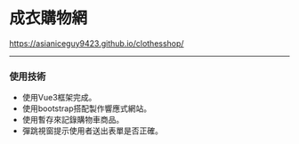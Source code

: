 # 成衣購物網
https://asianiceguy9423.github.io/clothesshop/
<hr>

### 使用技術
- 使用Vue3框架完成。
- 使用bootstrap搭配製作響應式網站。
- 使用暫存來記錄購物車商品。
- 彈跳視窗提示使用者送出表單是否正確。
